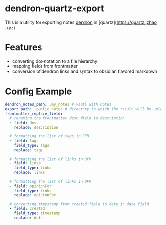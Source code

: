 # dendron-quartz-export

This is a utility for exporting notes [dendron](https://www.dendron.so) in [quartz](https://quartz.jzhao .xyz)

# Features

- converting dot-notation to a file hierarchy
- mapping fields from frontmatter
- conversion of dendron links and syntax to obsidian flavored markdown

# Config Example

```yaml
dendron_notes_path: .my_notes # vautl with notes
export_path: .public_notes # directory to which the result will be uploaded
frontmatter_replace_field:
  # renaming the frontmatter desc field to description
  - field: desc
    replace: description

  # formatting the list of tags in OFM
  - field: tags
    field_type: tags
    replace: tags

  # formatting the list of links in OFM
  - field: links
    field_type: links
    replace: links

  # formatting the list of links in OFM
  - field: opinionFor
    field_type: links
    replace: opinionFor

  # converting timestamp from created field to date in date field
  - field: created
    field_type: timestamp
    replace: date
```
